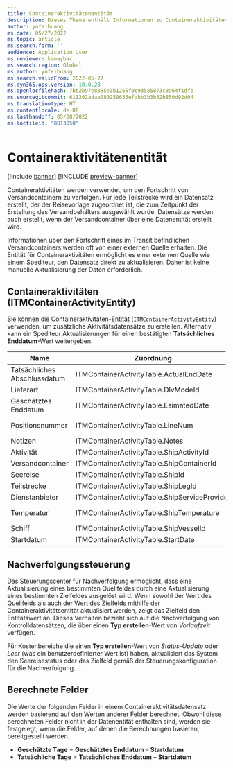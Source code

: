 ```yaml
---
title: Containeraktivitätenentität
description: Dieses Thema enthält Informationen zu Containeraktivitäten, die verwendet werden, um den Fortschritt von Versandcontainern zu verfolgen.
author: yufeihuang
ms.date: 05/27/2022
ms.topic: article
ms.search.form: ''
audience: Application User
ms.reviewer: kamaybac
ms.search.region: Global
ms.author: yufeihuang
ms.search.validFrom: 2022-05-27
ms.dyn365.ops.version: 10.0.28
ms.openlocfilehash: 7bb2b97e8885e3b1265f0c93585873c8a64f1dfb
ms.sourcegitcommit: 611202adaa080250636efabb3b3b32b850d92d04
ms.translationtype: HT
ms.contentlocale: de-DE
ms.lasthandoff: 05/28/2022
ms.locfileid: "8813058"
---
```

# <a name="container-activities-entity"></a>Containeraktivitätenentität

[!include [banner](../includes/banner.md)]
[!INCLUDE [preview-banner](../includes/preview-banner.md)]
<!-- KFM: Preview until GA with 10.0.28 -->

Containeraktivitäten werden verwendet, um den Fortschritt von Versandcontainern zu verfolgen. Für jede Teilstrecke wird ein Datensatz erstellt, der der Reisevorlage zugeordnet ist, die zum Zeitpunkt der Erstellung des Versandbehälters ausgewählt wurde. Datensätze werden auch erstellt, wenn der Versandcontainer über eine Datenentität erstellt wird.

Informationen über den Fortschritt eines im Transit befindlichen Versandcontainers werden oft von einer externen Quelle erhalten. Die Entität für Containeraktivitäten ermöglicht es einer externen Quelle wie einem Spediteur, den Datensatz direkt zu aktualisieren. Daher ist keine manuelle Aktualisierung der Daten erforderlich.

## <a name="container-activities-itmcontaineractivityentity"></a>Containeraktivitäten (ITMContainerActivityEntity)

Sie können die Containeraktivitäten-Entität (`ITMContainerActivityEntity`) verwenden, um zusätzliche Aktivitätsdatensätze zu erstellen. Alternativ kann ein Spediteur Aktualisierungen für einen bestätigten **Tatsächliches Enddatum**-Wert weitergeben.

| Name | Zuordnung | Datentyp | Schlüssel | Obligatorisch |
|---|---|---|---|---|
| Tatsächliches Abschlussdatum | ITMContainerActivityTable.ActualEndDate | Datetime | Nein | Nein |
| Lieferart | ITMContainerActivityTable.DlvModeId | Nvarchar(10) | Nein | Nein |
| Geschätztes Enddatum | ITMContainerActivityTable.EsimatedDate | Datetime | Nein | Nein |
| Positionsnummer | ITMContainerActivityTable.LineNum | Numeric(32, 16) | **Ja** | Nein |
| Notizen | ITMContainerActivityTable.Notes | nvarchar(MAX) | Nein | Nein |
| Aktivität | ITMContainerActivityTable.ShipActivityId | Nvarchar(10) | Nein | **Ja** |
| Versandcontainer | ITMContainerActivityTable.ShipContainerId | Nvarchar(20) | **Ja** | **Ja** |
| Seereise | ITMContainerActivityTable.ShipId | Nvarchar(20) | **Ja** | **Ja** |
| Teilstrecke | ITMContainerActivityTable.ShipLegId | Nvarchar(20) | Nein | **Ja** |
| Dienstanbieter | ITMContainerActivityTable.ShipServiceProvider | Nvarchar(20) | Nein | Nein |
| Temperatur | ITMContainerActivityTable.ShipTemperature | Numeric(32, 6) | Nein | Nein |
| Schiff | ITMContainerActivityTable.ShipVesselId | Nvarchar(20) | Nein | Nein |
| Startdatum | ITMContainerActivityTable.StartDate | Datetime | Nein | Nein |

## <a name="tracking-control"></a>Nachverfolgungssteuerung

Das Steuerungscenter für Nachverfolgung ermöglicht, dass eine Aktualisierung eines bestimmten Quellfeldes durch eine Aktualisierung eines bestimmten Zielfeldes ausgelöst wird. Wenn sowohl der Wert des Quellfelds als auch der Wert des Zielfelds mithilfe der Containeraktivitätsentität aktualisiert werden, zeigt das Zielfeld den Entitätswert an. Dieses Verhalten bezieht sich auf die Nachverfolgung von Kontrolldatensätzen, die über einen **Typ erstellen**-Wert von *Vorlaufzeit* verfügen.

Für Kostenbereiche die einen **Typ erstellen**-Wert von *Status-Update* oder *Leer* (was ein benutzerdefinierter Wert ist) haben, aktualisiert das System den Seereisestatus oder das Zielfeld gemäß der Steuerungskonfiguration für die Nachverfolgung.

## <a name="calculated-fields"></a>Berechnete Felder

Die Werte der folgenden Felder in einem Containeraktivitätsdatensatz werden basierend auf den Werten anderer Felder berechnet. Obwohl diese berechneten Felder nicht in der Datenentität enthalten sind, werden sie festgelegt, wenn die Felder, auf denen die Berechnungen basieren, bereitgestellt werden.

- **Geschätzte Tage** = **Geschätztes Enddatum** – **Startdatum**
- **Tatsächliche Tage** = **Tatsächliches Enddatum** – **Startdatum**
